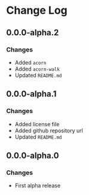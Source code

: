 # Change Log

## 0.0.0-alpha.2

### Changes

- Added `acorn`
- Added `acorn-walk`
- Updated `README.md`

## 0.0.0-alpha.1

### Changes

- Added license file
- Added github repository url
- Updated `README.md`

## 0.0.0-alpha.0

### Changes

- First alpha release
